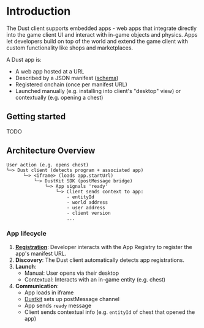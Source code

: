 # Introduction

The Dust client supports embedded apps - web apps that integrate directly into the game client UI and interact with in-game objects and physics. Apps let developers build on top of the world and extend the game client with custom functionality like shops and marketplaces.

A Dust app is:

- A web app hosted at a URL
- Described by a JSON manifest ([schema](https://esm.sh/pr/dustproject/dust/dustkit@d9cb17b/json-schemas/app-config.json))
- Registered onchain (once per manifest URL)
- Launched manually (e.g. installing into client's "desktop" view) or contextually (e.g. opening a chest)

## Getting started

TODO

## Architecture Overview

```
User action (e.g. opens chest)
└─> Dust client (detects program + associated app)
      └─> <iframe> (loads app.startUrl)
          └─> DustKit SDK (postMessage bridge)
              └─> App signals 'ready'
                  └─> Client sends context to app:
                      - entityId
                      - world address
                      - user address
                      - client version
                      ...
```

### App lifecycle

1. **[Registration](registration)**: Developer interacts with the App Registry to register the app's manifest URL.
2. **Discovery**: The Dust client automatically detects app registrations.
3. **Launch**:
   - Manual: User opens via their desktop
   - Contextual: Interacts with an in-game entity (e.g. chest)
4. **Communication**:
   - App loads in iframe
   - [Dustkit](dustkit) sets up postMessage channel
   - App sends `ready` message
   - Client sends contextual info (e.g. `entityId` of chest that opened the app)
